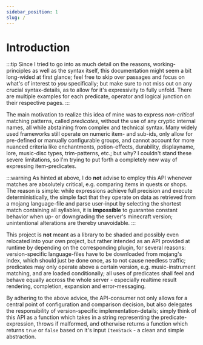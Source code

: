 ```yaml
---
sidebar_position: 1
slug: /
---
```


# Introduction

:::tip
Since I tried to go into as much detail on the reasons, working-principles as well as the syntax itself, this documentation might seem a bit long-wided at first glance; feel free to skip over passages and focus on what's of interest to *you* specifically; but make sure to not miss out on any crucial syntax-details, as to allow for it's expressivity to fully unfold. There are multiple examples for each predicate, operator and logical junction on their respective pages.
:::

The main motivation to realize this idea of mine was to express *non-critical* matching patterns, called *predicates*, without the use of any cryptic internal names, all while abstaining from complex and technical syntax. Many widely used frameworks still operate on numeric item- and sub-ids, only allow for pre-defined or manually configurable groups, and cannot account for more nuanced criteria like enchantments, potion-effects, durability, displayname, lore, music-disc types, trim-patterns, etc.; but why? I couldn't stand these severe limitations, so I'm trying to put forth a completely new way of expressing item-predicates.

:::warning
As hinted at above, I do **not** advise to employ this API whenever matches are absolutely critical, e.g. comparing items in quests or shops. The reason is simple: while expressions achieve full precision and execute deterministically, the simple fact that they operate on data as retrieved from a mojang language-file and parse user-input by selecting the shortest match containing all syllables, it is **impossible** to guarantee constant behavior when up- or downgrading the server's minecraft version; unintentional alterations are thereby unavoidable.
:::

This project is **not** meant as a library to be shaded and possibly even relocated into your own project, but rather intended as an API provided at runtime by depending on the corresponding plugin, for several reasons: version-specific language-files have to be downloaded from mojang's index, which should just be done once, as to not cause needless traffic; predicates may only operate above a certain version, e.g. music-instrument matching, and are loaded conditionally; all uses of predicates shall feel and behave equally accross the whole server - especially realtime result rendering, completion, expansion and error-messaging.

By adhering to the above advice, the API-consumer not only allows for a central point of configuration and comparison decision, but also delegates the responsibility of version-specific implementation-details; simply think of this API as a function which takes in a string representing the predicate-expression, throws if malformed, and otherwise returns a function which returns `true` or `false` based on it's input `ItemStack` - a clean and simple abstraction.